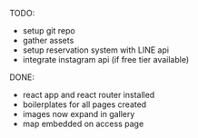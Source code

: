 TODO:

-   setup git repo
-   gather assets
-   setup reservation system with LINE api
-   integrate instagram api (if free tier available)

DONE:

-   react app and react router installed
-   boilerplates for all pages created
-   images now expand in gallery
-   map embedded on access page